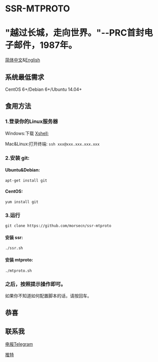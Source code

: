 # SSR-MTPROTO
# "越过长城，走向世界。"--PRC首封电子邮件，1987年。
[简体中文](https://github.com/morsecn/ssr-mtproto/blob/master/README_CN.md)&[English](https://github.com/morsecn/ssr-mtproto/blob/master/README.md)
## 系统最低需求
CentOS 6+/Debian 6+/Ubuntu 14.04+

## 食用方法
### 1.登录你的Linux服务器
Windows:下载 [Xshell](https://www.netsarang.com/en/xshell-download/);

Mac&Linux:打开终端:
`ssh xxx@xxx.xxx.xxx.xxx`
### 2.安装 git:
#### Ubuntu&Debian:
`apt-get install git`
#### CentOS:
`yum install git`
### 3.运行 
`git clone https://github.com/morsecn/ssr-mtproto`
#### 安装 ssr:
`./ssr.sh`
#### 安装 mtproto:
`./mtproto.sh`
### 之后，按照提示操作即可。
如果你不知道如何配置脚本的话，请按回车。
## 恭喜
## 联系我
[电报Telegram](https://t.me/mingze_suki)

[推特](https://twitter.com/mingze_suki)
